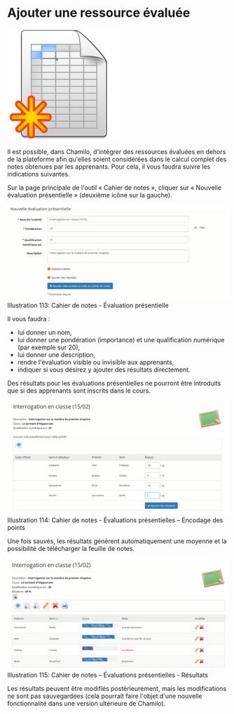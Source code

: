 # Ajouter une ressource évaluée

![](../../.gitbook/assets/image179%20%281%29.svg)

Il est possible, dans Chamilo, d'intégrer des ressources évaluées en dehors de la plateforme afin qu'elles soient considérées dans le calcul complet des notes obtenues par les apprenants. Pour cela, il vous faudra suivre les indications suivantes.

Sur la page principale de l'outil « Cahier de notes », cliquer sur « Nouvelle évaluation présentielle » \(deuxième icône sur la gauche\).

![](../../.gitbook/assets/image176%20%281%29.png) Illustration 113: Cahier de notes - Évaluation présentielle

Il vous faudra :

* lui donner un nom,
* lui donner une pondération \(importance\) et une qualification numérique \(par exemple sur 20\),
* lui donner une description,
* rendre l'évaluation visible ou invisible aux apprenants,
* indiquer si vous désirez y ajouter des résultats directement.

Des résultats pour les évaluations présentielles ne pourront être introduits que si des apprenants sont inscrits dans le cours.

![](../../.gitbook/assets/image175%20%281%29.png) Illustration 114: Cahier de notes - Évaluations présentielles – Encodage des points

Une fois sauvés, les résultats génèrent automatiquement une moyenne et la possibilité de télécharger la feuille de notes.

![](../../.gitbook/assets/image177%20%281%29.png) Illustration 115: Cahier de notes – Évaluations présentielles - Résultats

Les résultats peuvent être modifiés postérieurement, mais les modifications ne sont pas sauvegardées \(cela pourrait faire l'objet d'une nouvelle fonctionnalité dans une version ultérieure de Chamilo\).

